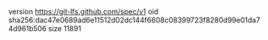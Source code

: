 version https://git-lfs.github.com/spec/v1
oid sha256:dac47e0689ad6e11512d02dc144f6608c08399723f8280d99e01da74d961b506
size 11891
